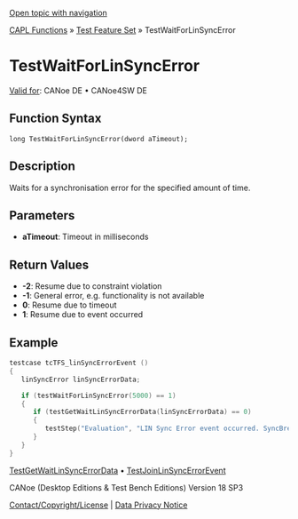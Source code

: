 [Open topic with navigation](../../../../../CANoeDEFamily.htm#Topics/CAPLFunctions/Test/Functions/CAPLfunctionTestWaitForLinSyncError.md)

[CAPL Functions](../../CAPLfunctions.md) » [Test Feature Set](../CAPLfunctionsTFSOverview.md) » TestWaitForLinSyncError

# TestWaitForLinSyncError

[Valid for](../../../Shared/FeatureAvailability.md): CANoe DE • CANoe4SW DE

## Function Syntax

```
long TestWaitForLinSyncError(dword aTimeout);
```

## Description

Waits for a synchronisation error for the specified amount of time.

## Parameters

- **aTimeout**: Timeout in milliseconds

## Return Values

- **-2**: Resume due to constraint violation
- **-1**: General error, e.g. functionality is not available
- **0**: Resume due to timeout
- **1**: Resume due to event occurred

## Example

```c
testcase tcTFS_linSyncErrorEvent ()
{
   linSyncError linSyncErrorData;

   if (testWaitForLinSyncError(5000) == 1)
   {
      if (testGetWaitLinSyncErrorData(linSyncErrorData) == 0)
      {
         testStep("Evaluation", "LIN Sync Error event occurred. SyncBreak=%d ns; SyncDel=%d ns", linSyncErrorData.breaklen, linSyncErrorData.delimiterlen);
      }
   }
}
```

[TestGetWaitLinSyncErrorData](CAPLfunctionTestGetWaitLinSyncErrorData.md) • [TestJoinLinSyncErrorEvent](CAPLfunctionTestJoinLinSyncErrorEvent.md)

CANoe (Desktop Editions & Test Bench Editions) Version 18 SP3

[Contact/Copyright/License](../../../Shared/ContactCopyrightLicense.md) | [Data Privacy Notice](https://www.vector.com/int/en/company/get-info/privacy-policy/)
